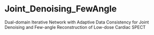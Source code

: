 # Joint_Denoising_FewAngle
Dual-domain Iterative Network with Adaptive Data Consistency for Joint Denoising and Few-angle Reconstruction of Low-dose Cardiac SPECT
